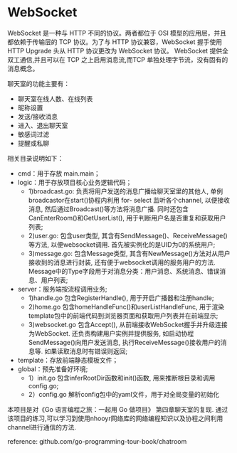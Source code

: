 # WebSocket
WebSocket 是一种与 HTTP 不同的协议。两者都位于 OSI 模型的应用层，并且都依赖于传输层的 TCP 协议。为了与 HTTP 协议兼容，WebSocket 握手使用 HTTP Upgrade 头从 HTTP 协议更改为 WebSocket 协议。
WebSocket 提供全双工通信,并且可以在 TCP 之上启用消息流,而TCP 单独处理字节流，没有固有的消息概念。

聊天室的功能主要有：
* 聊天室在线人数、在线列表
* 昵称设置
* 发送/接收消息
* 进入、退出聊天室
* 敏感词过滤
* 提醒或私聊

相关目录说明如下：
* cmd：用于存放 main.main；
* logic：用于存放项目核心业务逻辑代码；
  * 1)broadcast.go: 负责将用户发送的消息广播给聊天室里的其他人, 单例broadcastor在start()协程内利用 for- select 监听各个channel, 以便接收消息, 然后通过Broadcast()等方法将消息广播.  同时还包含CanEnterRoom()和GetUserList(), 用于判断用户名是否重复和获取用户列表;
  * 2)user.go: 包含user类型, 其含有SendMessage()、ReceiveMessage()等方法, 以便websocket调用.  首先被实例化的是UID为0的系统用户;
  * 3)message.go: 包含Message类型, 其含有NewMessage()方法对从用户接收到的消息进行封装, 还有便于websocket调用的服务用户的方法.  Message中的Type字段用于对消息分类：用户消息、系统消息、错误消息、用户列表;
* server：服务端按流程调用业务;
  * 1)handle.go 包含RegisterHandle(), 用于开启广播器和注册handle;
  * 2)home.go 包含homeHandleFunc()和userListHandleFunc, 用于渲染template包中的前端代码到浏览器页面和获取用户列表并在前端显示;
  * 3)websocket.go  包含Accept(), 从前端接收WebSocket握手并升级连接为WebSocket.  还负责构建用户实例并提供服务, 如启动协程SendMessage()向用户发送消息, 执行ReceiveMessage()接收用户的消息等.  如果读取消息时有错误则返回;
* template：存放前端静态模板文件；
* global：预先准备好环境;
  * 1）init.go 包含inferRootDir函数和init()函数, 用来推断根目录和调用config.go;
  * 2）config.go 解析config包中的yaml文件，用于对全局变量的初始化

本项目是对《Go 语言编程之旅：一起用 Go 做项目》 第四章聊天室的复现.
通过该项目的练习,可以学习到使用nhooyr网络库的网络编程知识以及协程之间利用channel进行通信的方法.

reference:
github.com/go-programming-tour-book/chatroom
